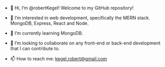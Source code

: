- 👋 Hi, I’m @robertKegel! Welcome to my GitHub repository!

- 👀 I’m interested in web development, specifically the MERN stack.  MongoDB, Express, React and Node.
- 🌱 I’m currently learning MongoDB.  
- 💞️ I’m looking to collaborate on any front-end or back-end development that I can contribute to.
- 📫 How to reach me:  kegel.robert@gmail.com

<!---
robertKegel/robertKegel is a ✨ special ✨ repository because its `README.md` (this file) appears on your GitHub profile.
You can click the Preview link to take a look at your changes.
--->
